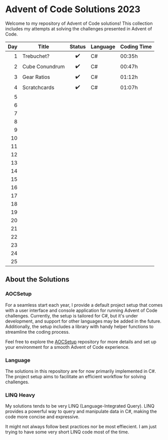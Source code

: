 # Advent of Code Solutions 2023

Welcome to my repository of Advent of Code solutions! This collection includes my attempts at solving the challenges presented in Advent of Code.

| Day | Title          | Status | Language | Coding Time |
| ---:| -------------- |:------:| -------- | ----------- |
| 1   | Trebuchet?     | ✔️     | C#       | 00:35h      |
| 2   | Cube Conundrum | ✔️     | C#       | 00:47h      |
| 3   | Gear Ratios    | ✔️     | C#       | 01:12h      |
| 4   | Scratchcards   | ✔️     | C#       | 01:07h      |
| 5   |                |        |          |             |
| 6   |                |        |          |             |
| 7   |                |        |          |             |
| 8   |                |        |          |             |
| 9   |                |        |          |             |
| 10  |                |        |          |             |
| 11  |                |        |          |             |
| 12  |                |        |          |             |
| 13  |                |        |          |             |
| 14  |                |        |          |             |
| 15  |                |        |          |             |
| 16  |                |        |          |             |
| 17  |                |        |          |             |
| 18  |                |        |          |             |
| 19  |                |        |          |             |
| 20  |                |        |          |             |
| 21  |                |        |          |             |
| 22  |                |        |          |             |
| 23  |                |        |          |             |
| 24  |                |        |          |             |
| 25  |                |        |          |             |

## About the Solutions

### AOCSetup

For a seamless start each year, I provide a default project setup that comes with a user interface and console application for running Advent of Code challenges. Currently, the setup is tailored for C#, but it's under development, and support for other languages may be added in the future. Additionally, the setup includes a library with handy helper functions to streamline the coding process.

Feel free to explore the [AOCSetup](https://github.com/KaNaDaAT/AOCSetup) repository for more details and set up your environment for a smooth Advent of Code experience.

### Language

The solutions in this repository are for now primarily implemented in C#. The project setup aims to facilitate an efficient workflow for solving challenges.

### LINQ Heavy

My solutions tends to be very LINQ (Language-Integrated Query). LINQ provides a powerful way to query and manipulate data in C#, making the code more concise and expressive.

It might not always follow best practices nor be most effiecient. I am just trying to have some very short LINQ code most of the time.
